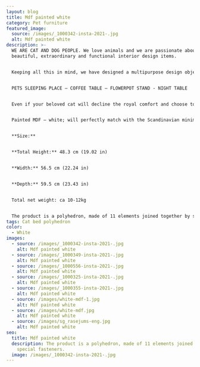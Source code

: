 ```yaml
---
layout: blog
title: Mdf painted white
category: Pet furniture
featured_image:
  source: /images/_1000342-insta-2021-.jpg
  alt: Mdf painted white
description: >-
  WE ARE CAT AND DOG PEOPLE. We love animals and we are passionate about
  beautiful, extraordinary and functional interior design items.


  Keeping all this in mind, we have designed a multipurpose design object that will perfectly suit in every pet-lover’s house!


  PETS SLEEPING PLACE – COFFEE TABLE – FLOWERPOT STAND - NIGHT TABLE


  Even if your beloved cat will decline the royal comfort and choose to sleep elsewhere, you will easily find another practical and equally stylish application for the object – use it as a coffee table or a flowerpot stand.


  Painted MDF – white; will perfectly match with the Scandinavian minimalistic interior design!


  **Size:**


  **Total Height:** 48.3 cm (19.02 in)


  **Width:** 56.5 cm (22.24 in)


  **Depth:** 59.5 cm (23.43 in)


  Total net weight: ca 10-12kg


  The product is a polyhedron, made of 11 elements joined together by special fasteners.
tags: Cat bed polyhedron
color:
  - White
images:
  - source: /images/_1000342-insta-2021-.jpg
    alt: Mdf painted white
  - source: /images/_1000349-insta-2021-.jpg
    alt: Mdf painted white
  - source: /images/_1000556-insta-2021-.jpg
    alt: Mdf painted white
  - source: /images/_1000325-insta-2021-.jpg
    alt: Mdf painted white
  - source: /images/_1000355-insta-2021-.jpg
    alt: Mdf painted white
  - source: /images/white-mdf-1.jpg
    alt: Mdf painted white
  - source: /images/white-mdf.jpg
    alt: Mdf painted white
  - source: /images/sg_rasejums-eng.jpg
    alt: Mdf painted white
seo:
  title: Mdf painted white
  description: The product is a polyhedron, made of 11 elements joined together by
    special fasteners.
  image: /images/_1000342-insta-2021-.jpg
---
```

